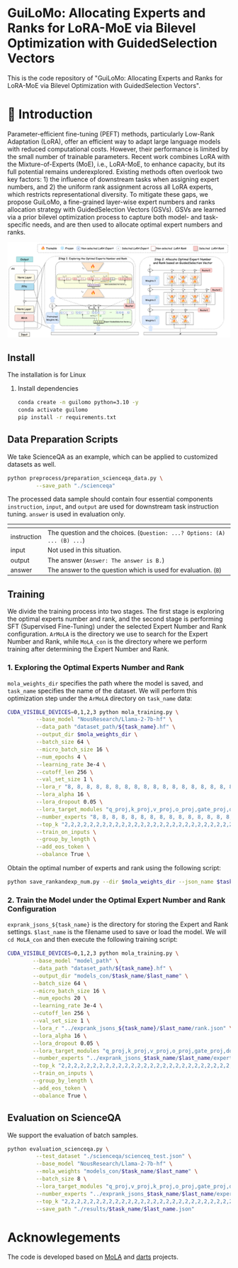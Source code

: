 # GuiLoMo: Allocating Experts and Ranks for LoRA-MoE via Bilevel Optimization with GuidedSelection Vectors
This is the code repository of "GuiLoMo: Allocating Experts and Ranks for LoRA-MoE via Bilevel Optimization with GuidedSelection Vectors".


# 🚀 Introduction

Parameter-efficient fine-tuning (PEFT) methods, particularly Low-Rank Adaptation (LoRA), offer an efficient way to adapt large language models with reduced computational costs. However, their performance is limited by the small number of trainable parameters. Recent work combines LoRA with the Mixture-of-Experts (MoE), i.e., LoRA-MoE, to enhance capacity, but its full potential remains underexplored. Existing methods often overlook two key factors: 1) the influence of downstream tasks when assigning expert numbers, and 2) the uniform rank assignment across all LoRA experts, which restricts representational diversity.
To mitigate these gaps, we propose GuiLoMo, a fine-grained layer-wise expert numbers and ranks allocation strategy with GuidedSelection Vectors (GSVs). GSVs are learned via a prior bilevel optimization process to capture both model- and task-specific needs, and are then used to allocate optimal expert numbers and ranks.

<img src="./img/GuiLoMo.png" width="700" >


## Install
The installation is for Linux
1. Install dependencies
   ```bash
   conda create -n guilomo python=3.10 -y
   conda activate guilomo
   pip install -r requirements.txt
   ```
## Data Preparation Scripts
We take ScienceQA as an example, which can be applied to customized datasets as well.   
```bash
python preprocess/preparation_scienceqa_data.py \
         --save_path "./scienceqa"
```

The processed data sample should contain four essential components `instruction`, `input`, and `output` are used for downstream task instruction tuning. `answer` is used in evaluation only.

| <!-- -->    | <!-- -->    |
| --- | --- |
| instruction | The question and the choices. (`Question: ...? Options: (A) ... (B) ...`) |
| input | Not used in this situation.|
| output | The answer (`Answer: The answer is B.`) |
| answer | The answer to the question which is used for evaluation. (`B`)|

## Training
We divide the training process into two stages. The first stage is exploring the optimal experts number and rank, and the second stage is performing SFT (Supervised Fine-Tuning) under the selected Expert Number and Rank configuration. `ArMoLA` is the directory we use to search for the Expert Number and Rank, while `MoLA_con` is the directory where we perform training after determining the Expert Number and Rank.

### 1. Exploring the Optimal Experts Number and Rank
`mola_weights_dir` specifies the path where the model is saved, and `task_name` specifies the name of the dataset.
We will perform this optimization step under the `ArMoLA` directory on `task_name` data:
```bash
CUDA_VISIBLE_DEVICES=0,1,2,3 python mola_training.py \
         --base_model "NousResearch/Llama-2-7b-hf" \
         --data_path "dataset_path/${task_name}.hf" \
         --output_dir $mola_weights_dir \
         --batch_size 64 \
         --micro_batch_size 16 \
         --num_epochs 4 \
         --learning_rate 3e-4 \
         --cutoff_len 256 \
         --val_set_size 1 \
         --lora_r "8, 8, 8, 8, 8, 8, 8, 8, 8, 8, 8, 8, 8, 8, 8, 8, 8, 8, 8, 8, 8, 8, 8, 8, 8, 8, 8, 8, 8, 8, 8, 8" \
         --lora_alpha 16 \
         --lora_dropout 0.05 \
         --lora_target_modules "q_proj,k_proj,v_proj,o_proj,gate_proj,down_proj,up_proj" \
         --number_experts "8, 8, 8, 8, 8, 8, 8, 8, 8, 8, 8, 8, 8, 8, 8, 8, 8, 8, 8, 8, 8, 8, 8, 8, 8, 8, 8, 8, 8, 8, 8, 8" \
         --top_k "2,2,2,2,2,2,2,2,2,2,2,2,2,2,2,2,2,2,2,2,2,2,2,2,2,2,2,2,2,2,2,2" \
         --train_on_inputs \
         --group_by_length \
         --add_eos_token \
         --obalance True \
```
Obtain the optimal number of experts and rank using the following script: 
```bash
python save_rankandexp_num.py --dir $mola_weights_dir --json_name $task_name
```

### 2. Train the Model under the Optimal Expert Number and Rank Configuration
`exprank_jsons_${task_name}` is the directory for storing the Expert and Rank settings. `$last_name` is the filename used to save or load the model. We will `cd MoLA_con` and then execute the following training script: 
```bash
CUDA_VISIBLE_DEVICES=0,1,2,3 python mola_training.py \
        --base_model "model_path" \
        --data_path "dataset_path/${task_name}.hf" \
        --output_dir "models_con/$task_name/$last_name" \
        --batch_size 64 \
        --micro_batch_size 16 \
        --num_epochs 20 \
        --learning_rate 3e-4 \
        --cutoff_len 256 \
        --val_set_size 1 \
        --lora_r "../exprank_jsons_${task_name}/$last_name/rank.json" \
        --lora_alpha 16 \
        --lora_dropout 0.05 \
        --lora_target_modules "q_proj,k_proj,v_proj,o_proj,gate_proj,down_proj,up_proj" \
        --number_experts "../exprank_jsons_$task_name/$last_name/expert.json" \
        --top_k "2,2,2,2,2,2,2,2,2,2,2,2,2,2,2,2,2,2,2,2,2,2,2,2,2,2,2,2,2,2,2,2" \
        --train_on_inputs \
        --group_by_length \
        --add_eos_token \
        --obalance True \
```

## Evaluation on ScienceQA
We support the evaluation of batch samples.
```bash
python evaluation_scienceqa.py \
         --test_dataset "./scienceqa/scienceq_test.json" \
         --base_model "NousResearch/Llama-2-7b-hf" \
         --mola_weights "models_con/$task_name/$last_name" \
         --batch_size 8 \
         --lora_target_modules "q_proj,v_proj,k_proj,o_proj,gate_proj,down_proj,up_proj" \
         --number_experts "../exprank_jsons_$task_name/$last_name/expert.json" \
         --top_k "2,2,2,2,2,2,2,2,2,2,2,2,2,2,2,2,2,2,2,2,2,2,2,2,2,2,2,2,2,2,2,2" \
         --save_path "./results/$task_name/$last_name.json"
```

# Acknowlegements

The code is developed based on [MoLA](https://github.com/GCYZSL/MoLA.git) and [darts](https://github.com/quark0/darts.git) projects.

